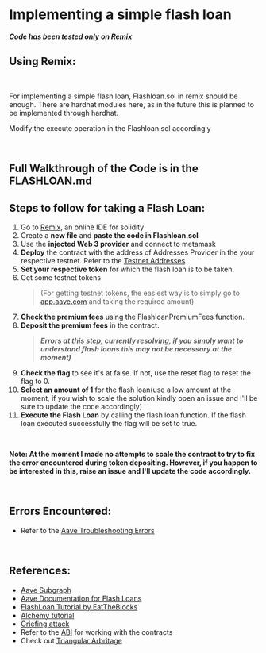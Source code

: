 # **Implementing a simple flash loan**

**_Code has been tested only on Remix_**

## **Using Remix:**

<br/>

For implementing a simple flash loan, Flashloan.sol in remix should be enough. There are hardhat modules here, as in the future this is planned to be implemented through hardhat.

Modify the execute operation in the Flashloan.sol accordingly

<br/>

## **Full Walkthrough of the Code is in the FLASHLOAN.md**

## **Steps to follow for taking a Flash Loan:**

1. Go to [Remix](https://remix.ethereum.org/), an online IDE for solidity
2. Create a **new file** and **paste the code in Flashloan.sol**
3. Use the **injected Web 3 provider** and connect to metamask
4. **Deploy** the contract with the address of Addresses Provider in the your respective testnet. Refer to the [Testnet Addresses](https://docs.aave.com/developers/deployed-contracts/v3-testnet-addresses)
5. **Set your respective token** for which the flash loan is to be taken.
6. Get some testnet tokens
    > (For getting testnet tokens, the easiest way is to simply go to [app.aave.com](https://app.aave.com/) and taking the required amount)
7. **Check the premium fees** using the FlashloanPremiumFees function.
8. **Deposit the premium fees** in the contract.
    > **_Errors at this step, currently resolving, if you simply want to understand flash loans this may not be necessary at the moment)_**
9. **Check the flag** to see it's at false. If not, use the reset flag to reset the flag to 0.
10. **Select an amount of 1** for the flash loan(use a low amount at the moment, if you wish to scale the solution kindly open an issue and I'll be sure to update the code accordingly)
11. **Execute the Flash Loan** by calling the flash loan function. If the flash loan executed successfully the flag will be set to true.

<br />

**Note: At the moment I made no attempts to scale the contract to try to fix the error encountered during token depositing. However, if you happen to be interested in this, raise an issue and I'll update the code accordingly.**

<br />

## **Errors Encountered:**

-   Refer to the [Aave Troubleshooting Errors](https://docs.aave.com/developers/v/2.0/guides/troubleshooting-errors)

<br/>

## **References:**

-   [Aave Subgraph](https://thegraph.com/hosted-service/subgraph/aave/protocol-v2?version=current)
-   [Aave Documentation for Flash Loans](https://docs.aave.com/developers/guides/flash-loans)
-   [FlashLoan Tutorial by EatTheBlocks](https://www.youtube.com/watch?v=03jO9vbrXvY&list=PLbbtODcOYIoEMz-XatfkcFMsEwMmYShwk)
-   [Alchemy tutorial](https://www.alchemy.com/overviews/creating-a-flash-loan-using-aave)
-   [Griefing attack](https://ethereum.stackexchange.com/a/92457/19365)
-   Refer to the [ABI](https://docs.aave.com/developers/deployed-contracts/v3-mainnet/optimism) for working with the contracts
-   Check out [Triangular Arbritage](https://medium.com/coinmonks/triangular-arbitrage-with-crypto-dexs-part-one-add36b136bf1)
